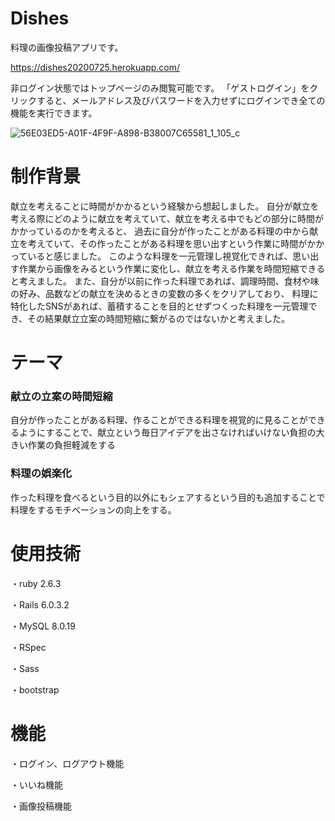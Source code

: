# Dishes

料理の画像投稿アプリです。

https://dishes20200725.herokuapp.com/

非ログイン状態ではトップページのみ閲覧可能です。
「ゲストログイン」をクリックすると、メールアドレス及びパスワードを入力せずにログインでき全ての機能を実行できます。


![56E03ED5-A01F-4F9F-A898-B38007C65581_1_105_c](https://user-images.githubusercontent.com/62731115/89379569-f8281580-d730-11ea-84bb-ae3c7dbfdba0.jpeg)



# 制作背景

献立を考えることに時間がかかるという経験から想起しました。
自分が献立を考える際にどのように献立を考えていて、献立を考える中でもどの部分に時間がかかっているのかを考えると、
過去に自分が作ったことがある料理の中から献立を考えていて、その作ったことがある料理を思い出すという作業に時間がかかっていると感じました。
このような料理を一元管理し視覚化できれば、思い出す作業から画像をみるという作業に変化し、献立を考える作業を時間短縮できると考えました。
また、自分が以前に作った料理であれば、調理時間、食材や味の好み、品数などの献立を決めるときの変数の多くをクリアしており、
料理に特化したSNSがあれば、蓄積することを目的とせずつくった料理を一元管理でき、その結果献立立案の時間短縮に繋がるのではないかと考えました。

# テーマ

### 献立の立案の時間短縮
自分が作ったことがある料理、作ることができる料理を視覚的に見ることができるようにすることで、献立という毎日アイデアを出さなければいけない負担の大きい作業の負担軽減をする

### 料理の娯楽化
作った料理を食べるという目的以外にもシェアするという目的も追加することで料理をするモチベーションの向上をする。




# 使用技術

・ruby 2.6.3

・Rails 6.0.3.2

・MySQL 8.0.19 

・RSpec

・Sass

・bootstrap

# 機能

・ログイン、ログアウト機能

・いいね機能

・画像投稿機能

